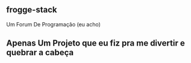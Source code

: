 ## frogge-stack
 Um Forum De Programação (eu acho)

 ## Apenas Um Projeto que eu fiz pra me divertir e quebrar a cabeça
